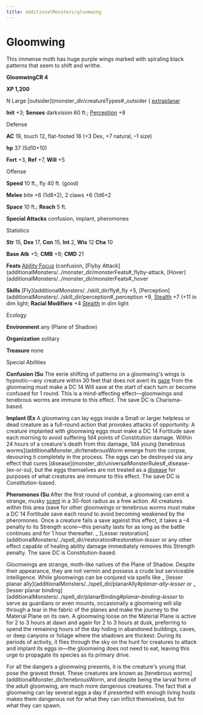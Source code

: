 ```yaml
---
title: additionalMonsters/gloomwing
---
```

# Gloomwing

This immense moth has huge purple wings marked with spiraling black patterns that seem to shift and writhe.

**GloomwingCR 4**

**XP 1,200**

N Large [outsider](monster_dir/creatureTypes#_outsider ( [extraplanar](monster_dir/creatureTypes#_extraplanar-subtype)

**Init** +3; **Senses** darkvision 60 ft.; [Perception](additionalMonsters/../skill_dir/perception#_perception) +8

Defense

**AC** 19, touch 12, flat-footed 16 (+3 Dex, +7 natural, –1 size)

**hp** 37 (5d10+10)

**Fort** +3, **Ref** +7, **Will** +5

Offense

**Speed** 10 ft., fly 40 ft. (good)

**Melee** bite +6 (1d8+2), 2 claws +6 (1d6+2

**Space** 10 ft.; **Reach** 5 ft.

**Special Attacks** confusion, implant, pheromones

Statistics

**Str** 15, **Dex** 17, **Con** 15, **Int** 2, **Wis** 12 **Cha** 10

**Base Atk** +5; **CMB** +8; **CMD** 21

**Feats** [Ability Focus](additionalMonsters/../monster_dir/monsterFeats#_ability-focus) (confusion, [Flyby Attack](additionalMonsters/../monster_dir/monsterFeats#_flyby-attack, [Hover](additionalMonsters/../monster_dir/monsterFeats#_hover

**Skills** [Fly](additionalMonsters/../skill_dir/fly#_fly +5, [Perception](additionalMonsters/../skill_dir/perception#_perception +9, [Stealth](additionalMonsters/../skill_dir/stealth#_stealth) +7 (+11 in dim light; **Racial Modifiers** +4 [Stealth](additionalMonsters/../skill_dir/stealth#_stealth) in dim light

Ecology

**Environment** any (Plane of Shadow)

**Organization** solitary

**Treasure** none

Special Abilities

**Confusion (Su** The eerie shifting of patterns on a gloomwing's wings is hypnotic—any creature within 30 feet that does not avert its [gaze](monster_dir/universalMonsterRules#_gaze) from the gloomwing must make a DC 14 Will save at the start of each turn or become confused for 1 round. This is a mind-affecting effect—gloomwings and tenebrous worms are immune to this effect. The save DC is Charisma-based.

**Implant (Ex** A gloomwing can lay eggs inside a Small or larger helpless or dead creature as a full-round action that provokes attacks of opportunity. A creature implanted with gloomwing eggs must make a DC 14 Fortitude save each morning to avoid suffering 1d4 points of Constitution damage. Within 24 hours of a creature's death from this damage, 1d4 young [tenebrous worms](additionalMonster_dir/tenebrousWorm emerge from the corpse, devouring it completely in the process. The eggs can be destroyed via any effect that cures [disease](monster_dir/universalMonsterRules#_disease-(ex-or-su), but the eggs themselves are not treated as a [disease](monster_dir/universalMonsterRules#_disease-(ex-or-su)) for purposes of what creatures are immune to this effect. The save DC is Constitution-based.

**Pheromones (Su** After the first round of combat, a gloomwing can emit a strange, musky [scent](monster_dir/universalMonsterRules#_scent) in a 30-foot radius as a free action. All creatures within this area (save for other gloomwings or tenebrous worms must make a DC 14 Fortitude save each round to avoid becoming weakened by the pheromones. Once a creature fails a save against this effect, it takes a –4 penalty to its Strength score—this penalty lasts for as long as the battle continues and for 1 hour thereafter. _ [Lesser restoration](additionalMonsters/../spell_dir/restoration#_restoration-lesser_ or any other effect capable of healing ability damage immediately removes this Strength penalty. The save DC is Constitution-based.

Gloomwings are strange, moth-like natives of the Plane of Shadow. Despite their appearance, they are not vermin and possess a crude but serviceable intelligence. While gloomwings can be conjured via spells like _ [lesser planar ally](additionalMonsters/../spell_dir/planarAlly#_planar-ally-lesser_ or _ [lesser planar binding](additionalMonsters/../spell_dir/planarBinding#_planar-binding-lesser_ to serve as guardians or even mounts, occasionally a gloomwing will slip through a tear in the fabric of the planes and make the journey to the Material Plane on its own. A gloomwing loose on the Material Plane is active for 2 to 3 hours at dawn and again for 2 to 3 hours at dusk, preferring to spend the remaining hours of the day hiding in abandoned buildings, caves, or deep canyons or foliage where the shadows are thickest. During its periods of activity, it flies through the sky on the hunt for creatures to attack and implant its eggs in—the gloomwing does not need to eat, leaving this urge to propagate its species as its primary drive.

For all the dangers a gloomwing presents, it is the creature's young that pose the gravest threat. These creatures are known as [tenebrous worms](additionalMonster_dir/tenebrousWorm, and despite being the larval form of the adult gloomwing, are much more dangerous creatures. The fact that a gloomwing can lay several eggs a day if presented with enough living hosts makes them dangerous not for what they can inflict themselves, but for what they can spawn.

